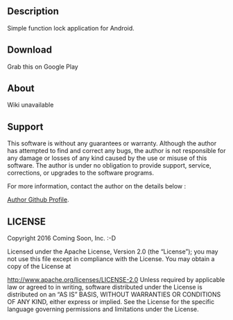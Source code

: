 ## Description

Simple function lock application for Android. 

## Download

Grab this on Google Play

## About

Wiki unavailable

## Support

This software is without any guarantees or warranty. Although the author has attempted to find and correct any bugs, the author is not responsible for any damage or losses of any kind caused by the use or misuse of this software. The author is under no obligation to provide support, service, corrections, or upgrades to the software programs. 

For more information, contact the author on the details below :

[Author Github Profile](https://github.com/iamjhappy).

## LICENSE

Copyright 2016 Coming Soon, Inc. :-D

Licensed under the Apache License, Version 2.0 (the “License”); you may not use this file except in
compliance with the License. You may obtain a copy of the License at

http://www.apache.org/licenses/LICENSE-2.0
Unless required by applicable law or agreed to in writing, software distributed under the License is
distributed on an “AS IS” BASIS, WITHOUT WARRANTIES OR CONDITIONS OF ANY KIND, either express or
implied. See the License for the specific language governing permissions and limitations under the
License.

